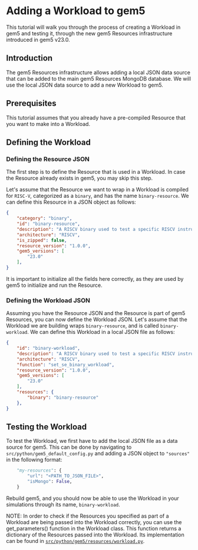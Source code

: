 # Adding a Workload to gem5

This tutorial will walk you through the process of creating a Workload in gem5 and testing it, through the new gem5 Resources infrastructure introduced in gem5 v23.0.

## Introduction

The gem5 Resources infrastructure allows adding a local JSON data source that can be added to the main gem5 Resources MongoDB database. We will use the local JSON data source to add a new Workload to gem5.

## Prerequisites

This tutorial assumes that you already have a pre-compiled Resource that you want to make into a Workload.

## Defining the Workload

### Defining the Resource JSON

The first step is to define the Resource that is used in a Workload. In case the Resource already exists in gem5, you may skip this step.

Let's assume that the Resource we want to wrap in a Workload is compiled for `RISC-V`, categorized as a `binary`, and has the name `binary-resource`. We can define this Resource in a JSON object as follows:

``` json
{
    "category": "binary",
    "id": "binary-resource",
    "description": "A RISCV binary used to test a specific RISCV instruction.",
    "architecture": "RISCV",
    "is_zipped": false,
    "resource_version": "1.0.0",
    "gem5_versions": [
        "23.0"
    ],
}
```

It is important to initialize all the fields here correctly, as they are used by gem5 to initialize and run the Resource.

### Defining the Workload JSON

Assuming you have the Resource JSON and the Resource is part of gem5 Resources, you can now define the Workload JSON. Let's assume that the Workload we are building wraps `binary-resource`, and is called `binary-workload`. We can define this Workload in a local JSON file as follows:

``` json
{
    "id": "binary-workload",
    "description": "A RISCV binary used to test a specific RISCV instruction.",
    "architecture": "RISCV",
    "function": "set_se_binary_workload",
    "resource_version": "1.0.0",
    "gem5_versions": [
        "23.0"
    ],
    "resources": {
        "binary": "binary-resource"
    },
}
```

## Testing the Workload

To test the Workload, we first have to add the local JSON file as a data source for gem5. This can be done by navigating to `src/python/gem5_default_config.py` and adding a JSON object to `"sources"` in the following format:

``` python
    "my-resources": {
        "url": "<PATH_TO_JSON_FILE>",
        "isMongo": False,
    }
```

Rebuild gem5, and you should now be able to use the Workload in your simulations through its name, `binary-workload`.

NOTE: In order to check if the Resources you specified as part of a Workload are being passed into the Workload correctly, you can use the get_parameters() function in the Workload class. This function returns a dictionary of the Resources passed into the Workload. Its implementation can be found in [`src/python/gem5/resources/workload.py`](https://github.com/gem5/gem5/blob/af72b9ba580546ac12ce05bfaac3fd53fa8699f4/src/python/gem5/resources/workload.py#L92b).
